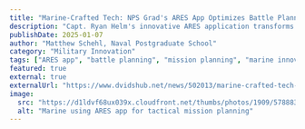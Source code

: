 ```yaml
---
title: "Marine-Crafted Tech: NPS Grad's ARES App Optimizes Battle Planning"
description: "Capt. Ryan Helm's innovative ARES application transforms tactical mission planning from months to seconds, revolutionizing how Marines plan ship-to-shore operations through automated decision support systems."
publishDate: 2025-01-07
author: "Matthew Schehl, Naval Postgraduate School"
category: "Military Innovation"
tags: ["ARES app", "battle planning", "mission planning", "marine innovation", "tactical decision support", "operations research", "NPS", "digital warfare"]
featured: true
external: true
externalUrl: "https://www.dvidshub.net/news/502013/marine-crafted-tech-nps-grads-ares-app-optimizes-battle-planning"
image:
  src: "https://d1ldvf68ux039x.cloudfront.net/thumbs/photos/1909/5788834/1000w_q95.jpg"
  alt: "Marine using ARES app for tactical mission planning"
---
```

